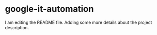 # google-it-automation
I am editing the README file. Adding some more details about the project description.
